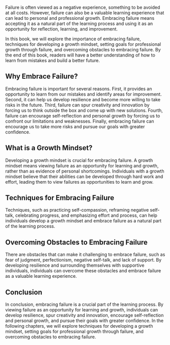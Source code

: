 
Failure is often viewed as a negative experience, something to be avoided at all costs. However, failure can also be a valuable learning experience that can lead to personal and professional growth. Embracing failure means accepting it as a natural part of the learning process and using it as an opportunity for reflection, learning, and improvement.

In this book, we will explore the importance of embracing failure, techniques for developing a growth mindset, setting goals for professional growth through failure, and overcoming obstacles to embracing failure. By the end of this book, readers will have a better understanding of how to learn from mistakes and build a better future.

Why Embrace Failure?
--------------------

Embracing failure is important for several reasons. First, it provides an opportunity to learn from our mistakes and identify areas for improvement. Second, it can help us develop resilience and become more willing to take risks in the future. Third, failure can spur creativity and innovation by forcing us to think outside the box and come up with new solutions. Fourth, failure can encourage self-reflection and personal growth by forcing us to confront our limitations and weaknesses. Finally, embracing failure can encourage us to take more risks and pursue our goals with greater confidence.

What is a Growth Mindset?
-------------------------

Developing a growth mindset is crucial for embracing failure. A growth mindset means viewing failure as an opportunity for learning and growth, rather than as evidence of personal shortcomings. Individuals with a growth mindset believe that their abilities can be developed through hard work and effort, leading them to view failures as opportunities to learn and grow.

Techniques for Embracing Failure
--------------------------------

Techniques, such as practicing self-compassion, reframing negative self-talk, celebrating progress, and emphasizing effort and process, can help individuals develop a growth mindset and embrace failure as a natural part of the learning process.

Overcoming Obstacles to Embracing Failure
-----------------------------------------

There are obstacles that can make it challenging to embrace failure, such as fear of judgment, perfectionism, negative self-talk, and lack of support. By developing resilience and surrounding themselves with supportive individuals, individuals can overcome these obstacles and embrace failure as a valuable learning experience.

Conclusion
----------

In conclusion, embracing failure is a crucial part of the learning process. By viewing failure as an opportunity for learning and growth, individuals can develop resilience, spur creativity and innovation, encourage self-reflection and personal growth, and pursue their goals with greater confidence. In the following chapters, we will explore techniques for developing a growth mindset, setting goals for professional growth through failure, and overcoming obstacles to embracing failure.
